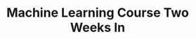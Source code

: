 ---
layout: post
title:  "Machine Learning Course Two Weeks In"
date: 
categories: Machine Learning
---